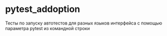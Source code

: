 # pytest_addoption
Тесты по запуску автотестов для разных языков интерфейса с помощью параметра pytest из командной строки
